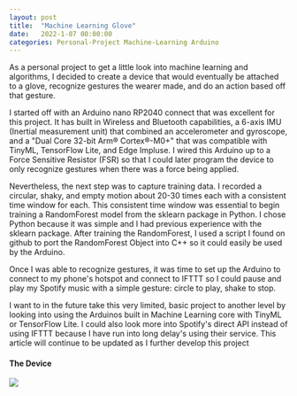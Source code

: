 ```yaml
---
layout: post
title:  "Machine Learning Glove"
date:   2022-1-07 00:00:00
categories: Personal-Project Machine-Learning Arduino
---
```


As a personal project to get a little look into machine learning and algorithms, I decided to create a device that would eventually be attached to a glove, recognize gestures the wearer made, and do an action based off that gesture. 

I started off with an Arduino nano RP2040 connect that was excellent for this project. It has built in Wireless and Bluetooth capabilities, a 6-axis IMU (Inertial measurement unit) that combined an accelerometer and gyroscope, and a "Dual Core 32-bit Arm® Cortex®-M0+" that was compatible with TinyML, TensorFlow Lite, and Edge Impluse. I wired this Arduino up to a Force Sensitive Resistor (FSR) so that I could later program the device to only recognize gestures when there was a force being applied. 
    
Nevertheless, the next step was to capture training data. I recorded a circular, shaky, and empty motion about 20-30 times each with a consistent time window for each. This consistent time window was essential to begin training a RandomForest model from the sklearn package in Python. I chose Python because it was simple and I had previous experience with the sklearn package. After training the RandomForest, I used a script I found on github to port the RandomForest Object into C++ so it could easily be used by the Arduino.

Once I was able to recognize gestures, it was time to set up the Arduino to connect to my phone's hotspot and connect to IFTTT so I could pause and play my Spotify music with a simple gesture: circle to play, shake to stop. 

I want to in the future take this very limited, basic project to another level by looking into using the Arduinos built in Machine Learning core with TinyML or TensorFlow Lite. I could also look more into Spotify's direct API instead of using IFTTT because I have run into long delay's using their service. This article will continue to be updated as I further develop this project


<h4>  The Device </h4>
<img src="{{'/assets/images/ArduinoDevice.JPG' | relative_url}}" />

